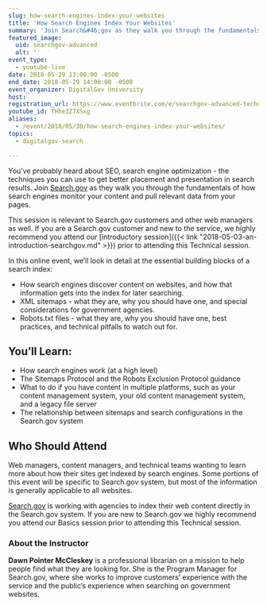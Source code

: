 ```yaml
---
slug: how-search-engines-index-your-websites
title: 'How Search Engines Index Your Websites'
summary: 'Join Search&#46;gov as they walk you through the fundamentals of how search engines monitor your content and pull relevant data from your pages.'
featured_image:
  uid: searchgov-advanced
  alt: ''
event_type:
  - youtube-live
date: 2018-05-29 13:00:00 -0500
end_date: 2018-05-29 14:00:00 -0500
event_organizer: DigitalGov University
host:
registration_url: https://www.eventbrite.com/e/searchgov-advanced-technical-registration-45389884366
youtube_id: THhe3Z7XSxg
aliases:
  - /event/2018/05/30/how-search-engines-index-your-websites/
topics:
  - digitalgov-search

---
```


You’ve probably heard about SEO, search engine optimization - the techniques you can use to get better placement and presentation in search results. Join [Search.gov](https://search.gov/) as they walk you through the fundamentals of how search engines monitor your content and pull relevant data from your pages.

This session is relevant to Search.gov customers and other web managers as well. If you are a Search.gov customer and new to the service, we highly recommend you attend our [introductory session]({{< link "2018-05-03-an-introduction-searchgov.md" >}}) prior to attending this Technical session.

In this online event, we’ll look in detail at the essential building blocks of a search index:

- How search engines discover content on websites, and how that information gets into the index for later searching.
- XML sitemaps - what they are, why you should have one, and special considerations for government agencies.
- Robots.txt files - what they are, why you should have one, best practices, and technical pitfalls to watch out for.

## You’ll Learn:

- How search engines work (at a high level)
- The Sitemaps Protocol and the Robots Exclusion Protocol guidance
- What to do if you have content in multiple platforms, such as your content management system, your old content management system, and a legacy file server
- The relationship between sitemaps and search configurations in the Search.gov system

## Who Should Attend

Web managers, content managers, and technical teams wanting to learn more about how their sites get indexed by search engines. Some portions of this event will be specific to Search.gov system, but most of the information is generally applicable to all websites.

[Search.gov](https://search.gov/) is working with agencies to index their web content directly in the Search.gov system. If you are new to Search.gov we highly recommend you attend our Basics session prior to attending this Technical session.

### About the Instructor

**Dawn Pointer McCleskey** is a professional librarian on a mission to help people find what they are looking for. She is the Program Manager for Search.gov, where she works to improve customers’ experience with the service and the public’s experience when searching on government websites.
